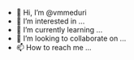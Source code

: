 - 👋 Hi, I’m @vmmeduri
- 👀 I’m interested in ...
- 🌱 I’m currently learning ...
- 💞️ I’m looking to collaborate on ...
- 📫 How to reach me ...

<!---
vmmeduri/vmmeduri is a ✨ special ✨ repository because its `README.md` (this file) appears on your GitHub profile.
You can click the Preview link to take a look at your changes.
--->
